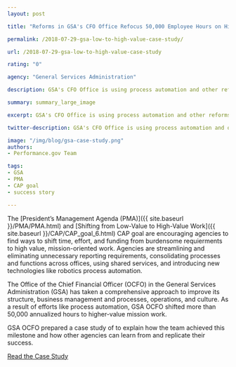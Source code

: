 ```yaml
---
layout: post

title: "Reforms in GSA's CFO Office Refocus 50,000 Employee Hours on Higher-Value Mission Work"

permalink: /2018-07-29-gsa-low-to-high-value-case-study/

url: /2018-07-29-gsa-low-to-high-value-case-study

rating: "0"

agency: "General Services Administration"

description: GSA's CFO Office is using process automation and other reforms to target over 50,000 annualized hours and shift them to higher-value mission work performed by employees.

summary: summary_large_image

excerpt: GSA's CFO Office is using process automation and other reforms to target over 50,000 annualized hours and shift them to higher-value mission work performed by employees.

twitter-description: GSA's CFO Office is using process automation and other reforms to target over 50,000 annualized hours and shift them to higher-value mission work performed by employees.

image: "/img/blog/gsa-case-study.png"
authors:
- Performance.gov Team

tags:
- GSA
- PMA
- CAP goal
- success story

---
```


The [President’s Management Agenda (PMA)]({{  site.baseurl  }}/PMA/PMA.html) and [Shifting from Low-Value to High-Value Work]({{  site.baseurl  }}/CAP/CAP_goal_6.html) CAP goal are encouraging agencies to find ways to shift time, effort, and funding from burdensome requierments to high value, mission-oriented work. Agencies are streamlining and eliminating unnecessary reporting requirements, consolidating processes and functions across offices, using shared services, and introducing new technologies like robotics process automation.

The Office of the Chief Financial Officer (OCFO) in the General Services Administration (GSA) has taken a comprehensive approach to improve its structure, business management and processes, operations, and culture. As a result of efforts like process automation, GSA OCFO shifted more than 50,000 annualized hours to higher-value mission work.

GSA OCFO prepared a case study of to explain how the team achieved this milestone and how other agencies can learn from and replicate their success.

<a class="usa-button" href="https://www.gsa.gov/cdnstatic/CAPGoal6GSACFOCaseStudyFINAL_rev.pdf" target="_blank">Read the Case Study</a>
